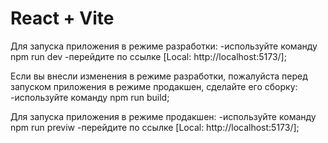 # React + Vite
Для запуска приложения в режиме разработки:
  -используйте команду npm run dev
  -перейдите  по ссылке [Local:   http://localhost:5173/];

  Если вы внесли изменения в режиме разработки, пожалуйста перед запуском приложения в режиме продакшен, сделайте его сборку:
    -используйте команду npm run build;

  Для запуска приложения в режиме продакшен:
  -используйте команду npm run previw
  -перейдите  по ссылке [Local:   http://localhost:5173/];

  
